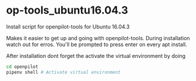 # op-tools_ubuntu16.04.3
Install script for openpilot-tools for Ubuntu 16.04.3

Makes it easier to get up and going with openpilot-tools.
During installation watch out for erros. You'll be prompted to press enter on every apt install.

After installation dont forget the activate the virtual environment by doing 
```bash
cd openpilot
pipenv shell # Activate virtual environment
```
